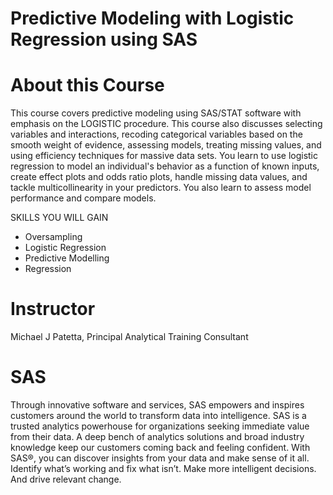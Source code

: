 # Predictive Modeling with Logistic Regression using SAS


# About this Course
This course covers predictive modeling using SAS/STAT software with emphasis on the LOGISTIC procedure. This course also discusses selecting variables and interactions, recoding categorical variables based on the smooth weight of evidence, assessing models, treating missing values, and using efficiency techniques for massive data sets. You learn to use logistic regression to model an individual's behavior as a function of known inputs, create effect plots and odds ratio plots, handle missing data values, and tackle multicollinearity in your predictors. You also learn to assess model performance and compare models.

SKILLS YOU WILL GAIN
* Oversampling
* Logistic Regression
* Predictive Modelling
* Regression


# Instructor
Michael J Patetta,
Principal Analytical Training Consultant
 

# SAS
Through innovative software and services, SAS empowers and inspires customers around the world to transform data into intelligence. SAS is a trusted analytics powerhouse for organizations seeking immediate value from their data. A deep bench of analytics solutions and broad industry knowledge keep our customers coming back and feeling confident. With SAS®, you can discover insights from your data and make sense of it all. Identify what’s working and fix what isn’t. Make more intelligent decisions. And drive relevant change.
